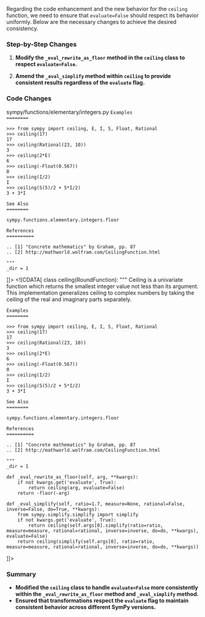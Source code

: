 Regarding the code enhancement and the new behavior for the `ceiling` function, we need to ensure that `evaluate=False` should respect its behavior uniformly. Below are the necessary changes to achieve the desired consistency.

### Step-by-Step Changes

1. **Modify the `_eval_rewrite_as_floor` method in the `ceiling` class to respect `evaluate=False`.**

2. **Amend the `_eval_simplify` method within `ceiling` to provide consistent results regardless of the `evaluate` flag.**

### Code Changes

<change>
<file change-number-for-this-file="1">sympy/functions/elementary/integers.py</file>
<original line-count="23" no-ellipsis="true"><![CDATA[
class ceiling(RoundFunction):
    """
    Ceiling is a univariate function which returns the smallest integer
    value not less than its argument. This implementation
    generalizes ceiling to complex numbers by taking the ceiling of the
    real and imaginary parts separately.

    Examples
    ========

    >>> from sympy import ceiling, E, I, S, Float, Rational
    >>> ceiling(17)
    17
    >>> ceiling(Rational(23, 10))
    3
    >>> ceiling(2*E)
    6
    >>> ceiling(-Float(0.567))
    0
    >>> ceiling(I/2)
    I
    >>> ceiling(S(5)/2 + 5*I/2)
    3 + 3*I

    See Also
    ========

    sympy.functions.elementary.integers.floor

    References
    ==========

    .. [1] "Concrete mathematics" by Graham, pp. 87
    .. [2] http://mathworld.wolfram.com/CeilingFunction.html

    """
    _dir = 1
]]></original>
<modified no-ellipsis="true"><![CDATA[
class ceiling(RoundFunction):
    """
    Ceiling is a univariate function which returns the smallest integer
    value not less than its argument. This implementation
    generalizes ceiling to complex numbers by taking the ceiling of the
    real and imaginary parts separately.

    Examples
    ========

    >>> from sympy import ceiling, E, I, S, Float, Rational
    >>> ceiling(17)
    17
    >>> ceiling(Rational(23, 10))
    3
    >>> ceiling(2*E)
    6
    >>> ceiling(-Float(0.567))
    0
    >>> ceiling(I/2)
    I
    >>> ceiling(S(5)/2 + 5*I/2)
    3 + 3*I

    See Also
    ========

    sympy.functions.elementary.integers.floor

    References
    ==========

    .. [1] "Concrete mathematics" by Graham, pp. 87
    .. [2] http://mathworld.wolfram.com/CeilingFunction.html

    """
    _dir = 1
    
    def _eval_rewrite_as_floor(self, arg, **kwargs):
        if not kwargs.get('evaluate', True):
            return ceiling(arg, evaluate=False)
        return -floor(-arg)
    
    def _eval_simplify(self, ratio=1.7, measure=None, rational=False, inverse=False, do=True, **kwargs):
        from sympy.simplify.simplify import simplify
        if not kwargs.get('evaluate', True):
            return ceiling(self.args[0].simplify(ratio=ratio, measure=measure, rational=rational, inverse=inverse, do=do, **kwargs), evaluate=False)
        return ceiling(simplify(self.args[0], ratio=ratio, measure=measure, rational=rational, inverse=inverse, do=do, **kwargs))
]]></modified>
</change>

### Summary
- **Modified the `ceiling` class to handle `evaluate=False` more consistently within the `_eval_rewrite_as_floor` method and `_eval_simplify` method.**
- **Ensured that transformations respect the `evaluate` flag to maintain consistent behavior across different SymPy versions.**